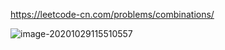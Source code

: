 <https://leetcode-cn.com/problems/combinations/>

![image-20201029115510557](C:\Users\Nova002442\AppData\Roaming\Typora\typora-user-images\image-20201029115510557.png)